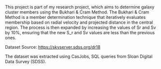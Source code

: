 This project is part of my research project, which aims to determine galaxy cluster members using the Bukhari & Cram Method. The Bukhari & Cram Method is a member determination technique that iteratively evaluates membership based on radial velocity and projected distance in the central region. The process is then expanded by increasing the values of Sr and Sv by 10%, ensuring that the new S_r and Sv values are less than the previous ones.

Dataset Source: https://skyserver.sdss.org/dr18

The dataset was extracted using CasJobs, SQL queries from Sloan Digital Data Survey (SDSS).

